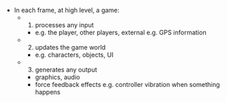 - In each frame, at high level, a game:
  - 1) processes any input
    - e.g. the player, other players, external e.g. GPS information
  - 2) updates the game world
    - e.g. characters, objects, UI
  - 3) generates any output
    - graphics, audio
    - force feedback effects e.g. controller vibration when something happens